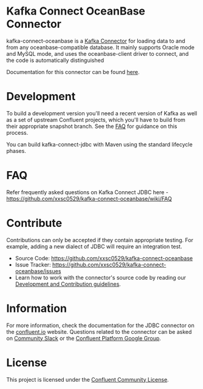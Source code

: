 # Kafka Connect OceanBase Connector

kafka-connect-oceanbase is a [Kafka Connector](http://kafka.apache.org/documentation.html#connect)
for loading data to and from any oceanbase-compatible database.
It mainly supports Oracle mode and MySQL mode, and uses the oceanbase-client driver to connect, and the code is automatically distinguished

Documentation for this connector can be found [here](http://docs.confluent.io/current/connect/connect-jdbc/docs/index.html).

# Development

To build a development version you'll need a recent version of Kafka as well as a set of upstream Confluent projects, which you'll have to build from their appropriate snapshot branch. See the [FAQ](https://github.com/confluentinc/kafka-connect-jdbc/wiki/FAQ)
for guidance on this process.

You can build kafka-connect-jdbc with Maven using the standard lifecycle phases.

# FAQ

Refer frequently asked questions on Kafka Connect JDBC here -
https://github.com/xxsc0529/kafka-connect-oceanbase/wiki/FAQ

# Contribute

Contributions can only be accepted if they contain appropriate testing. For example, adding a new dialect of JDBC will require an integration test.

- Source Code: https://github.com/xxsc0529/kafka-connect-oceanbase
- Issue Tracker: https://github.com/xxsc0529/kafka-connect-oceanbase/issues
- Learn how to work with the connector's source code by reading our [Development and Contribution guidelines](CONTRIBUTING.md).

# Information

For more information, check the documentation for the JDBC connector on the [confluent.io](https://docs.confluent.io/current/connect/kafka-connect-jdbc/index.html) website. Questions related to the connector can be asked on [Community Slack](https://launchpass.com/confluentcommunity) or the [Confluent Platform Google Group](https://groups.google.com/forum/#!topic/confluent-platform/).

# License

This project is licensed under the [Confluent Community License](LICENSE).

